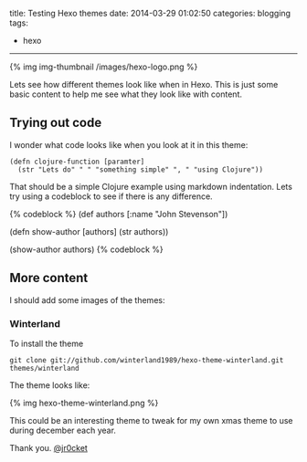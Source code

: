 title: Testing Hexo themes
date: 2014-03-29 01:02:50
categories: blogging
tags: 
- hexo
---

{% img img-thumbnail /images/hexo-logo.png %}

Lets see how different themes look like when in Hexo.  This is just some basic content to help me see what they look like with content.

## Trying out code

I wonder what code looks like when you look at it in this theme:

    (defn clojure-function [paramter]
      (str "Lets do" " " "something simple" ", " "using Clojure"))


That should be a simple Clojure example using markdown indentation.  Lets try using a codeblock to see if there is any difference.

{% codeblock %}
(def authors [:name "John Stevenson"])

(defn show-author [authors]
  (str authors))
  
(show-author authors)
{% codeblock %}

## More content 

I should add some images of the themes:

### Winterland

To install the theme

    git clone git://github.com/winterland1989/hexo-theme-winterland.git themes/winterland

The theme looks like:

{% img hexo-theme-winterland.png %}

This could be an interesting theme to tweak for my own xmas theme to use during december each year.

Thank you.
[@jr0cket](https://twitter.com/jr0cket)

